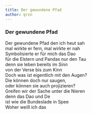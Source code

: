 ```yaml
---
title: Der gewundene Pfad
author: qrzn
---
```


### Der gewundene Pfad

Der gewundene Pfad den ich heut sah  
mal wirkte er fern, mal wirkte er nah  
Symbolisierte er für mich das Dao  
für die Elstern und Pandas nur den Tau  
denn sie leben bereits im *Sinn*  
von der Verse bis zum Kinn  
Doch was ist eigentlich mit den Augen?  
Die können doch nur saugen,  
oder können sie auch projizieren?  
Greifen wir der Sache unter die Nieren  
denn das Dao und De  
ist wie die Bundeslade in Spee  
Woher weiß ich das